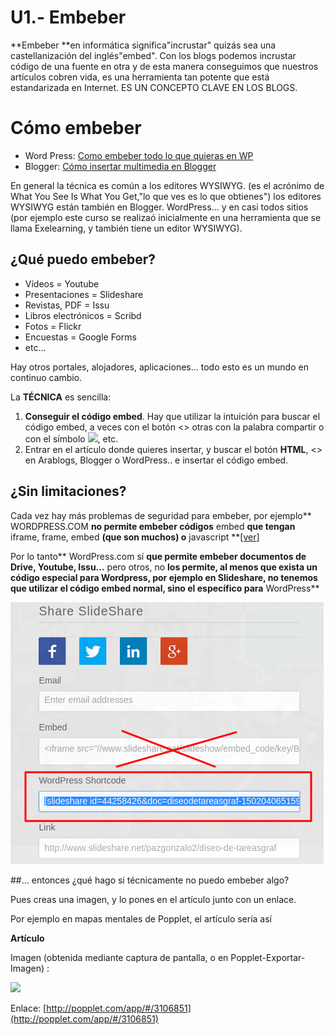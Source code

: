 
# U1.- Embeber

**Embeber **en informática significa"incrustar" quizás sea una castellanización del inglés"embed". Con los blogs podemos incrustar código de una fuente en otra y de esta manera conseguimos que nuestros artículos cobren vida, es una herramienta tan potente que está estandarizada en Internet. ES UN CONCEPTO CLAVE EN LOS BLOGS.

# **Cómo embeber**

- Word Press: [Como embeber todo lo que quieras en WP](http://facilytic.catedu.es/2013/06/13/como-embeber-todo-lo-que-quieras-en-wordpress-org/)
- Blogger: [ Cómo insertar multimedia en Blogger](http://es.slideshare.net/rafaelballesteros1/cmo-embeber-insertar-contenidos-multimedia-en-blogger-28834549)

En general la técnica es común a los editores WYSIWYG. (es el acrónimo de What You See Is What You Get,"lo que ves es lo que obtienes") los editores WYSIWYG están también en Blogger. WordPress... y en casi todos sitios (por ejemplo este curso se realizaó inicialmente en una herramienta que se llama Exelearning, y también tiene un editor WYSIWYG).

## ¿Qué puedo embeber?

- Vídeos = Youtube
- Presentaciones = Slideshare
- Revistas, PDF = Issu
- Libros electrónicos = Scribd
- Fotos = Flickr
- Encuestas = Google Forms
- etc...

Hay otros portales, alojadores, aplicaciones... todo esto es un mundo en continuo cambio. 

La **TÉCNICA** es sencilla:

1. **Conseguir el código embed**. Hay que utilizar la intuición para buscar el código embed, a veces con el botón <> otras con la palabra compartir o con el símbolo ![](https://encrypted-tbn2.gstatic.com/images?q=tbn:ANd9GcT2bl_sMdiGOUlFAFQJW9KZ4CIxJz286l8iq4ril2vdnmcN7_LFgg), etc.
1. Entrar en el artículo donde quieres insertar, y buscar el botón **HTML**, &lt;&gt; en Arablogs, Blogger o WordPress.. e insertar el código embed.

## ¿Sin limitaciones?

Cada vez hay más problemas de seguridad para embeber, por ejemplo** WORDPRESS.COM **no permite embeber códigos** embed **que tengan** iframe, frame, embed **(que son muchos) o** javascript **[[ver](https://en.support.wordpress.com/code/)]

Por lo tanto** WordPress.com sí **que permite embeber documentos de Drive, Youtube, Issu...** pero otros, no **los permite, al menos que exista un código especial para Wordpress, por ejemplo en Slideshare, no tenemos que utilizar el código embed normal, sino el específico para** WordPress**

![](img/embeberWP.png)

##... entonces ¿qué hago si técnicamente no puedo embeber algo?

Pues creas una imagen, y lo pones en el artículo junto con un enlace.

Por ejemplo en mapas mentales de Popplet, el artículo sería así

**Artículo**

Imagen (obtenida mediante captura de pantalla, o en Popplet-Exportar-Imagen) :

![](http://aularagon.catedu.es/materialesaularagon2013/blogs/M2_contenido/poppletcatedu.png)

Enlace: [http://popplet.com/app/#/3106851](http://popplet.com/app/#/3106851)

## 

